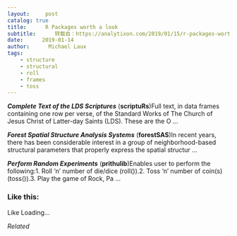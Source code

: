 ```yaml
---
layout:     post
catalog: true
title:      R Packages worth a look
subtitle:      转载自：https://analytixon.com/2019/01/15/r-packages-worth-a-look-1395/
date:      2019-01-14
author:      Michael Laux
tags:
    - structure
    - structural
    - roll
    - frames
    - toss
---
```


***Complete Text of the LDS Scriptures*** (**scriptuRs**)Full text, in data frames containing one row per verse, of the Standard Works of The Church of Jesus Christ of Latter-day Saints (LDS). These are the O …

***Forest Spatial Structure Analysis Systems*** (**forestSAS**)In recent years, there has been considerable interest in a group of neighborhood-based structural parameters that properly express the spatial structur …

***Perform Random Experiments*** (**prithulib**)Enables user to perform the following:1. Roll ‘n’ number of die/dice (roll()).2. Toss ‘n’ number of coin(s) (toss()).3. Play the game of Rock, Pa …





### Like this:

Like Loading...


*Related*

